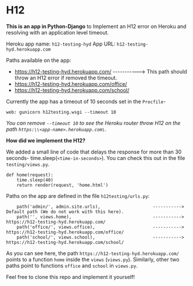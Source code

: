 # H12 

**This is an app in Python-Django** to Implement an H12 error on Heroku and resolving with an application level timeout.

Heroku app name: `h12-testing-hyd`
App URL: `h12-testing-hyd.herokuapp.com`

Paths available on the app:

- https://h12-testing-hyd.herokuapp.com/         -----------> This path should throw an H12 error if removed the timeout.
- https://h12-testing-hyd.herokuapp.com/office/
- https://h12-testing-hyd.herokuapp.com/school/

Currently the app has a timeout of 10 seconds set in the `Procfile`-
```
web: gunicorn h12testing.wsgi --timeout 10
```
*You can remove `--timeout 10` to see the Heroku router throw H12 on the path `https:\\<app-name>.herokuapp.com\`.*

**How did we implement the H12?**

We added a small line of code that delays the response for more than 30 seconds- time.sleep(`<time-in-seconds>`). You can check this out in the file `testing/views.py`.
```
def home(request):
    time.sleep(40)
    return render(request, 'home.html')
```

Paths on the app are defined in the file `h12testing/urls.py`:
```
    path('admin/', admin.site.urls),                    ----------->  Default path (We do not work with this here).
    path('', views.home),                               ----------->  https://h12-testing-hyd.herokuapp.com/
    path('office/', views.office),                      ----------->  https://h12-testing-hyd.herokuapp.com/office/
    path('school/', views.school),                      ----------->  https://h12-testing-hyd.herokuapp.com/school/
```
As you can see here, the path `https://h12-testing-hyd.herokuapp.com/` points to a function `home` inside the `views` (`views.py`). Similarly, other two paths point to functions `office` and `school` in `views.py`.



Feel free to clone this repo and implement it yourself!
